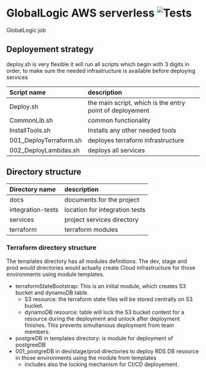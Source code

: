 # GlobalLogic AWS serverless ![Tests](https://github.com/alexbigkid/gl_030_aws_serverless/actions/workflows/pipeline.yml/badge.svg)
GlobalLogic job


## Deployement strategy
deploy.sh is very flexible it will run all scripts which begin with 3 digits in order,
to make sure the needed infrastructure is available before deploying services

| Script name            | description                                              |
| :--------------------- | :------------------------------------------------------- |
| Deploy.sh              | the main script, which is the entry point of deployement |
| CommonLib.sh           | common functionality                                     |
| InstallTools.sh        | Installs any other needed tools                          |
| 001_DeployTerraform.sh | deployes terraform infrastructure                        |
| 002_DeployLambdas.sh   | deploys all services                                      |


## Directory structure
| Directory name    | description                    |
| :---------------- | :----------------------------- |
| docs              | documents for the project      |
| integration-tests | location for integration tests |
| services           | project services directory      |
| terraform         | terraform modules              |


### Terraform directory structure
The templates directory has all modules definitions. The dev, stage and prod would directories would actually create Cloud infrastructure for those environments using module templates.
- terraformStateBootstrap: This is an initial module, which creates S3 bucket and dynamoDB table.
   - S3 resource: the terraform state files will be stored centrally on S3 bucket.
   - dynamoDB resource: table will lock the S3 bucket content for a resource during the deployment and unlock after deployment finishes. This prevents simultanious deployment from team members.
- postgreDB in templates directory: is module for deployment of postgreeDB
- 001_postgreDB in dev/stage/prod directories to deploy RDS DB resource in those environments using the module from templates
  - includes also the locking mechanism for CI/CD deployement.
